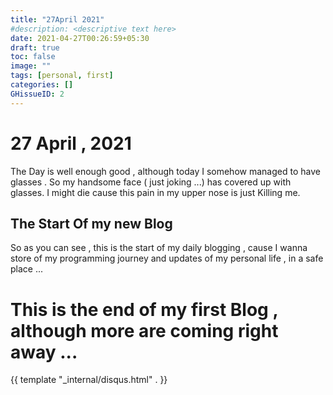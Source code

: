 ```yaml
---
title: "27April 2021"
#description: <descriptive text here>
date: 2021-04-27T00:26:59+05:30
draft: true
toc: false
image: ""
tags: [personal, first]
categories: []
GHissueID: 2
---
```

# 27 April , 2021
<!--more-->

The Day is well enough good , although today I somehow managed to have glasses . So my handsome face ( just joking ...) has covered up with glasses. I might die cause this pain in my upper nose is just Killing me. 

## The Start Of my new Blog

So as you can see , this is the start of my daily blogging , cause I wanna store of my programming journey and updates of my personal life , in a safe place ...

# This is the end of my first Blog , although more are coming right away ...

{{ template "_internal/disqus.html" . }}
